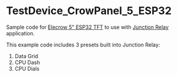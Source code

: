 # TestDevice_CrowPanel_5_ESP32

Sample code for [Elecrow 5" ESP32 TFT](https://www.elecrow.com/crowpanel-advance-5-0-hmi-esp32-ai-display-800x480-ips-artificial-intelligent-touch-screen.html) to use with [Junction Relay](http://junctionrelay.com) application.

This example code includes 3 presets built into Junction Relay:
1. Data Grid
2. CPU Dash
3. CPU Dials
